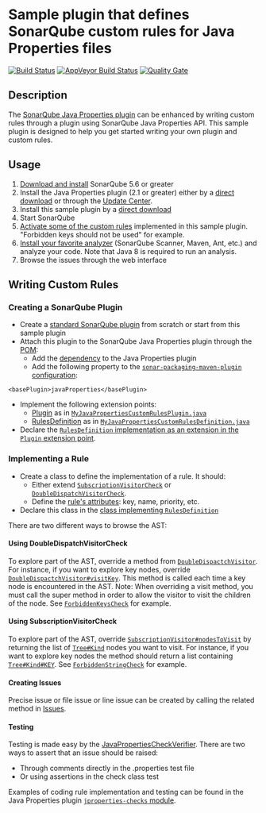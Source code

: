 Sample plugin that defines SonarQube custom rules for Java Properties files
====================

[![Build Status](https://api.travis-ci.org/racodond/sonar-jproperties-custom-rules-plugin.svg?branch=master)](https://travis-ci.org/racodond/sonar-jproperties-custom-rules-plugin)
[![AppVeyor Build Status](https://ci.appveyor.com/api/projects/status/wde8h8q7dchsq0ne/branch/master?svg=true)](https://ci.appveyor.com/project/racodond/sonar-jproperties-custom-rules-plugin/branch/master)
[![Quality Gate](https://sonarqube.com/api/badges/gate?key=org.sonar.sonar-plugins:sonar-jproperties-custom-rules-plugin)](https://sonarqube.com/overview?id=org.sonar.sonar-plugins%3Asonar-jproperties-custom-rules-plugin)

## Description
The [SonarQube Java Properties plugin](https://github.com/racodond/sonar-jproperties-plugin) can be enhanced by writing custom rules through a plugin using SonarQube Java Properties API.
This sample plugin is designed to help you get started writing your own plugin and custom rules.

## Usage
1. [Download and install](http://docs.sonarqube.org/display/SONAR/Setup+and+Upgrade) SonarQube 5.6 or greater
1. Install the Java Properties plugin (2.1 or greater) either by a [direct download](https://github.com/racodond/sonar-jproperties-plugin/releases) or through the [Update Center](http://docs.sonarqube.org/display/SONAR/Update+Center).
1. Install this sample plugin by a [direct download](https://github.com/racodond/sonar-jproperties-custom-rules-plugin/releases)
1. Start SonarQube
1. [Activate some of the custom rules](http://docs.sonarqube.org/display/SONAR/Configuring+Rules) implemented in this sample plugin. "Forbidden keys should not be used" for example.
1. [Install your favorite analyzer](http://docs.sonarqube.org/display/SONAR/Analyzing+Source+Code#AnalyzingSourceCode-RunningAnalysis) (SonarQube Scanner, Maven, Ant, etc.) and analyze your code. Note that Java 8 is required to run an analysis.
1. Browse the issues through the web interface 

## Writing Custom Rules

### Creating a SonarQube Plugin
* Create a [standard SonarQube plugin](http://docs.sonarqube.org/display/DEV/Build+Plugin) from scratch or start from this sample plugin
* Attach this plugin to the SonarQube Java Properties plugin through the [POM](pom.xml):
  * Add the [dependency](pom.xml#L71) to the Java Properties plugin
  * Add the following property to the [`sonar-packaging-maven-plugin` configuration](pom.xml#L105):
 ```
 <basePlugin>javaProperties</basePlugin>
 ```
* Implement the following extension points:
  * [Plugin](http://javadocs.sonarsource.org/latest/apidocs/index.html?org/sonar/api/Plugin.html) as in [`MyJavaPropertiesCustomRulesPlugin.java`](src/main/java/org/sonar/jproperties/MyJavaPropertiesCustomRulesPlugin.java)
  * [RulesDefinition](http://javadocs.sonarsource.org/latest/apidocs/index.html?org/sonar/api/server/rule/RulesDefinition.html) as in [`MyJavaPropertiesCustomRulesDefinition.java`](src/main/java/org/sonar/jproperties/MyJavaPropertiesCustomRulesDefinition.java)
* Declare the [`RulesDefinition` implementation as an extension in the `Plugin` extension point](src/main/java/org/sonar/jproperties/MyJavaPropertiesCustomRulesPlugin.java#L34).

### Implementing a Rule
* Create a class to define the implementation of a rule. It should:
  * Either extend [`SubscriptionVisitorCheck`](https://github.com/racodond/sonar-jproperties-plugin/blob/master/jproperties-frontend/src/main/java/org/sonar/plugins/jproperties/api/visitors/SubscriptionVisitorCheck.java) or [`DoubleDispatchVisitorCheck`](https://github.com/racodond/sonar-jproperties-plugin/blob/master/jproperties-frontend/src/main/java/org/sonar/plugins/jproperties/api/visitors/DoubleDispatchVisitorCheck.java).
  * Define the [rule's attributes](src/main/java/org/sonar/jproperties/checks/ForbiddenKeysCheck.java#L32): key, name, priority, etc.
* Declare this class in the [class implementing `RulesDefinition`](src/main/java/org/sonar/jproperties/MyJavaPropertiesCustomRulesDefinition.java#L51)

There are two different ways to browse the AST:

#### Using DoubleDispatchVisitorCheck
To explore part of the AST, override a method from [`DoubleDispactchVisitor`](https://github.com/racodond/sonar-jproperties-plugin/blob/master/jproperties-frontend/src/main/java/org/sonar/plugins/jproperties/api/visitors/DoubleDispatchVisitor.java).
For instance, if you want to explore key nodes, override [`DoubleDispactchVisitor#visitKey`](https://github.com/racodond/sonar-jproperties-plugin/blob/master/jproperties-frontend/src/main/java/org/sonar/plugins/jproperties/api/visitors/DoubleDispatchVisitor.java#L78). This method is called each time a key node is encountered in the AST.
Note: When overriding a visit method, you must call the super method in order to allow the visitor to visit the children of the node.
See [`ForbiddenKeysCheck`](src/main/java/org/sonar/jproperties/checks/ForbiddenKeysCheck.java) for example.


#### Using SubscriptionVisitorCheck
To explore part of the AST, override [`SubscriptionVisitor#nodesToVisit`](https://github.com/racodond/sonar-jproperties-plugin/blob/master/jproperties-frontend/src/main/java/org/sonar/plugins/jproperties/api/visitors/SubscriptionVisitor.java#L36) by returning the list of [`Tree#Kind`](https://github.com/racodond/sonar-jproperties-plugin/blob/master/jproperties-frontend/src/main/java/org/sonar/plugins/jproperties/api/tree/Tree.java#L31) nodes you want to visit.
For instance, if you want to explore key nodes the method should return a list containing [`Tree#Kind#KEY`](https://github.com/racodond/sonar-jproperties-plugin/blob/master/jproperties-frontend/src/main/java/org/sonar/plugins/jproperties/api/tree/Tree.java#L35).
See [`ForbiddenStringCheck`](src/main/java/org/sonar/jproperties/checks/ForbiddenStringCheck.java) for example.

#### Creating Issues
Precise issue or file issue or line issue can be created by calling the related method in [Issues](https://github.com/racodond/sonar-jproperties-plugin/blob/master/jproperties-frontend/src/main/java/org/sonar/jproperties/visitors/Issues.java).

#### Testing
Testing is made easy by the [JavaPropertiesCheckVerifier](https://github.com/racodond/sonar-jproperties-plugin/blob/master/jproperties-checks-testkit/src/main/java/org/sonar/jproperties/checks/verifier/JavaPropertiesCheckVerifier.java).
There are two ways to assert that an issue should be raised:
* Through comments directly in the .properties test file
* Or using assertions in the check class test

Examples of coding rule implementation and testing can be found in the Java Properties plugin [`jproperties-checks` module](https://github.com/racodond/sonar-jproperties-plugin/tree/master/jproperties-checks/src/main/java/org/sonar/jproperties/checks).
